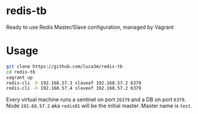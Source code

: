 redis-tb
========

Ready to use Redis Master/Slave configuration, managed by Vagrant

# Usage

```bash
git clone https://github.com/luca3m/redis-tb
cd redis-tb
vagrant up
redis-cli -h 192.168.57.3 slaveof 192.168.57.2 6379
redis-cli -h 192.168.57.4 slaveof 192.168.57.2 6379
```

Every virtual machine runs a sentinel on port `26379` and a DB
on port `6379`. Node `192.68.57.2` aka `redis01` will be the initial master. 
Master name is `test`.
